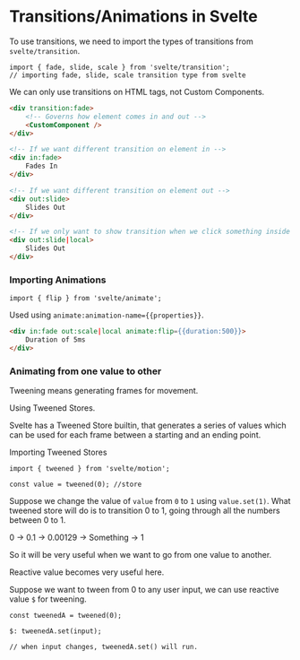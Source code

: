 # Transitions/Animations in Svelte

To use transitions, we need to import the types of transitions from `svelte/transition`.

```JS
import { fade, slide, scale } from 'svelte/transition';
// importing fade, slide, scale transition type from svelte
```

We can only use transitions on HTML tags, not Custom Components.

```HTML
<div transition:fade>
    <!-- Governs how element comes in and out -->
    <CustomComponent />
</div>

<!-- If we want different transition on element in -->
<div in:fade>
    Fades In
</div>

<!-- If we want different transition on element out -->
<div out:slide>
    Slides Out
</div>

<!-- If we only want to show transition when we click something inside the component, use local -->
<div out:slide|local>
    Slides Out
</div>
```

### Importing Animations

```JS
import { flip } from 'svelte/animate';
```

Used using `animate:animation-name={{properties}}`.

```HTML
<div in:fade out:scale|local animate:flip={{duration:500}}>
    Duration of 5ms
</div>
```

### Animating from one value to other

Tweening means generating frames for movement.

Using Tweened Stores.

Svelte has a Tweened Store builtin, that generates a series of values which can be used for each frame between a starting and an ending point.

Importing Tweened Stores

```JS
import { tweened } from 'svelte/motion';

const value = tweened(0); //store
```

Suppose we change the value of `value` from `0` to `1` using `value.set(1)`. What tweened store will do is to transition 0 to 1, going through all the numbers between 0 to 1.

0 -> 0.1 -> 0.00129 -> Something -> 1

So it will be very useful when we want to go from one value to another.

Reactive value becomes very useful here.

Suppose we want to tween from 0 to any user input, we can use reactive value `$` for tweening.

```JS
const tweenedA = tweened(0);

$: tweenedA.set(input);

// when input changes, tweenedA.set() will run.
```

